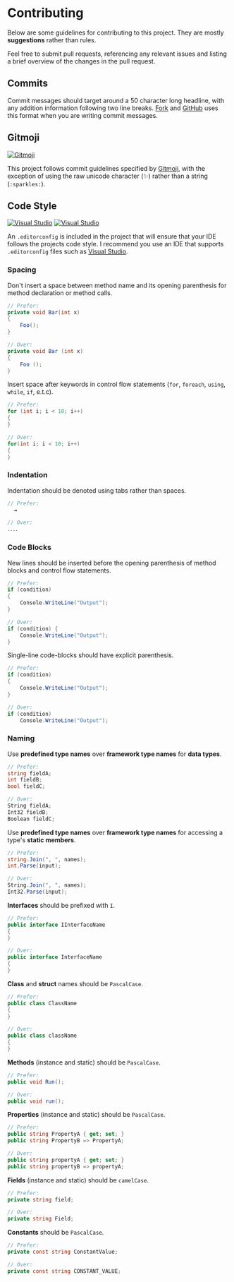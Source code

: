 # Contributing

Below are some guidelines for contributing to this project. They are mostly **suggestions** rather than rules.

Feel free to submit pull requests, referencing any relevant issues and listing a brief overview of the changes in the pull request.

## Commits

Commit messages should target around a 50 character long headline, with any addition information following two line breaks. [Fork](https://git-fork.com/) and [GitHub](https://github.com/) uses this format when you are writing commit messages.

## Gitmoji

[![Gitmoji](https://img.shields.io/badge/gitmoji-%20😜%20😍-FFDD67.svg)](https://gitmoji.carloscuesta.me)

This project follows commit guidelines specified by [Gitmoji](https://gitmoji.carloscuesta.me), with the exception of using the raw unicode character (✨) rather than a string (`:sparkles:`).

## Code Style

[![Visual Studio](https://img.shields.io/static/v1?label=&message=Visual%20Studio&color=5C2D91&logo=visual-studio)](https://visualstudio.microsoft.com/)
[![Visual Studio](https://img.shields.io/static/v1?label=&message=Visual%20Studio%20Code&color=007ACC&logo=visual-studio-code)](https://code.visualstudio.com/)

An `.editorconfig` is included in the project that will ensure that your IDE follows the projects code style. I recommend you use an IDE that supports `.editorconfig` files such as [Visual Studio](https://visualstudio.microsoft.com/).

### Spacing

Don't insert a space between method name and its opening parenthesis for method declaration or method calls.

```csharp
// Prefer:
private void Bar(int x)
{
    Foo();
}

// Over:
private void Bar (int x)
{
    Foo ();
}
```

Insert space after keywords in control flow statements (`for`, `foreach`, `using`, `while`, `if`, e.t.c).

```csharp
// Prefer:
for (int i; i < 10; i++)
{
}

// Over:
for(int i; i < 10; i++)
{
}
```

### Indentation

Indentation should be denoted using tabs rather than spaces.

```csharp
// Prefer:
  ⇥

// Over:
․․․․
```

### Code Blocks

New lines should be inserted before the opening parenthesis of method blocks and control flow statements.

```csharp
// Prefer:
if (condition)
{
    Console.WriteLine("Output");
}

// Over:
if (condition) {
    Console.WriteLine("Output");
}
```

Single-line code-blocks should have explicit parenthesis.

```csharp
// Prefer:
if (condition)
{
    Console.WriteLine("Output");
}

// Over:
if (condition)
    Console.WriteLine("Output");
```

### Naming

Use **predefined type names** over **framework type names** for **data types**.

```csharp
// Prefer:
string fieldA;
int fieldB;
bool fieldC;

// Over:
String fieldA;
Int32 fieldB;
Boolean fieldC;
```

Use **predefined type names** over **framework type names** for accessing a type's **static members**.

```csharp
// Prefer:
string.Join(", ", names);
int.Parse(input);

// Over:
String.Join(", ", names);
Int32.Parse(input);
```

**Interfaces** should be prefixed with `I`.

```csharp
// Prefer:
public interface IInterfaceName
{
}

// Over:
public interface InterfaceName
{
}
```

**Class** and **struct** names should be `PascalCase`.

```csharp
// Prefer:
public class ClassName
{
}

// Over:
public class className
{
}
```

**Methods** (instance and static) should be `PascalCase`.

```csharp
// Prefer:
public void Run();

// Over:
public void run();
```

**Properties** (instance and static) should be `PascalCase`.

```csharp
// Prefer:
public string PropertyA { get; set; }
public string PropertyB => PropertyA;

// Over:
public string propertyA { get; set; }
public string propertyB => propertyA;
```

**Fields** (instance and static) should be `camelCase`.

```csharp
// Prefer:
private string field;

// Over:
private string Field;
```

**Constants** should be `PascalCase`.

```csharp
// Prefer:
private const string ConstantValue;

// Over:
private const string CONSTANT_VALUE;
```
